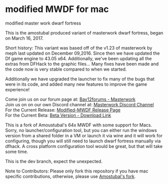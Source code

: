 # modified MWDF for mac
modified master work dwarf fortress

This is the amostubal produced variant of masterwork dwarf fortress, began on March 16, 2017. 

Short history: 
This variant was based off of the v1.23 of masterwork by meph last updated on December 09,2016. 
Since then we have updated the Df game engine to 43.05 x64.  Additionally, we've been updating all the extras from DFHack to the graphic files...  Many fixes have been made and the code now is very stable compared to when we started.

Additionally we have upgraded the launcher to fix many of the bugs that were in its code, and added many new features to improve the game experience!

Come join us on our forum page at: [Bay12forums - Masterwork](http://www.bay12forums.com/smf/index.php?topic=163261.0)  
Join us on on our own Discord channel at: [Masterwork Discord Channel](https://discord.gg/cRbmUAZ)  
For the Current Release: [Modified-MWDF Release Page](https://github.com/Amostubal/modified-MWDF/releases)  
For the Current Beta: [Beta Version - Download Link](https://github.com/Amostubal/modified-MWDF/archive/Master-Branch.zip)  

This is a fork of Amoustubal's 64x MWDF with some support for Macs.  Sorry, no launcher/configuration tool, but you can either run the windows version from a shared folder in a VM or launch it via wine and it will work for configuring, though you will still need to launch dwarf fortress manually via dfhack.  A cross platform configuration tool would be great, but that will take some time.

This is the dev branch, expect the unexpected.

Note to Contributors: 
 Please only fork this repository if you have mac specific contributions, otherwise, please use [Amostubal's fork](https://github.com/Amostubal/modified-MWDF/).
